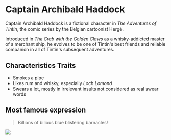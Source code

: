 # Captain Archibald Haddock

Captain Archibald Haddock is a fictional character in _The Adventures of Tintin_, the comic series by the Belgian cartoonist Hergé.

Introduced in _The Crab with the Golden Claws_ as a whisky-addicted master of a merchant ship, he evolves to be one of Tintin's best friends and reliable companion in all of Tintin's subsequent adventures.

## Characteristics Traits

* Smokes a pipe
* Likes rum and whisky, especially _Loch Lomond_
* Swears a lot, mostly in irrelevant insults not considered as real swear words

## Most famous expression

> Billions of bilious blue blistering barnacles!

<img src="http://en.tintin.com/images/tintin/persos/images/haddock.png"/>